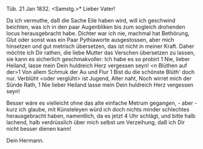  Tüb. 21 Jan 1832. <Samstg.>*
Lieber Vater!

Da ich vermuthe, daß die Sache Eile haben wird, will ich geschwind beichten, was ich in den paar Augenbliken bis zum sogleich drohenden locus herausgebracht habe. Dichter war ich nie, machmal hat Bethörung, Glut oder sonst was ein Paar Pythiaworte ausgestossen, aber mich hinsetzen und gut metrisch übersetzen, das ist nicht in meiner Kraft. Daher möchte ich Dir rathen, die liebe Mutter das Verschen übersetzen zu lassen, sie kann es sicherlich geschmakvoller:
Ich habe es so probirt
 <wolle>1
 Nie, lieber Heiland, lasse mein
 Dein huldreich Herz vergessen seyn!
 <n Blüthen auf der>1
 Von allem Schmuk der Au und Flur
 <Blume>1
 Bist du die schönste Blüth' doch nur.
 Verblüht <oder verglüht> ist Jugend, Alter naht,
 Noch wirret mich der Sünde Rath,
 <wolle>1
 Nie lieber Heiland lasse mein
 Dein huldreich Herz vergessen seyn!

Besser wäre es vielleicht ohne das alte einfache Metrum gegangen, - aber - kurz ich glaube, mit Künsteleyen würd ich doch nichts minder schlechtes herausgebracht haben, namentlich, da es jetzt 4 Uhr schlägt, und bitte halb lachend, halb verdrüsslich über mich selbst um Verzeihung, daß ich Dir nicht besser dienen kann!

 Dein Hermann.
